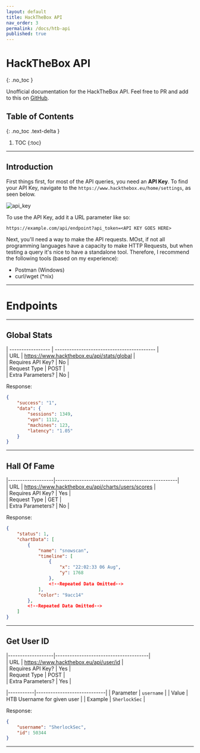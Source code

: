 ```yaml
---
layout: default
title: HackTheBox API
nav_order: 3
permalink: /docs/htb-api
published: true
---
```


# HackTheBox API
{: .no_toc }

Unofficial documentation for the HackTheBox API. Feel free to PR and add to this on [GitHub](https://github.com/SherlockSec/docs).

## Table of Contents
{: .no_toc .text-delta }

1. TOC
{:toc}

___

## Introduction
First things first, for most of the API queries, you need an **API Key**. To find your API Key, navigate to the `https://www.hackthebox.eu/home/settings`, as seen below.  

![api_key](https://raw.ratelimited.me/H0j2bwgj0rBr.png)  

To use the API Key, add it a URL parameter like so:

```https://example.com/api/endpoint?api_token=<API KEY GOES HERE>```

Next, you'll need a way to make the API requests. MOst, if not all programming languages have a capacity to make HTTP Requests, but when testing a query it's nice to have a standalone tool. Therefore, I recommend the following tools (based on my experience):  
* Postman (Windows)
* curl/wget (*nix)

___

# Endpoints

___

## Global Stats  
  
| ----------------- | ------------------------------------------ |  
| URL               | https://www.hackthebox.eu/api/stats/global |  
| Requires API Key? | No                                         |  
| Request Type      | POST                                       |  
| Extra Parameters? | No                                         |  

Response:
```json
{
    "success": "1",
    "data": {
        "sessions": 1349,
        "vpn": 1112,
        "machines": 123,
        "latency": "1.05"
    }
}
```

___

## Hall Of Fame  
  
|-------------------|---------------------------------------------------|  
| URL               | https://www.hackthebox.eu/api/charts/users/scores |  
| Requires API Key? | Yes                                               |  
| Request Type      | GET                                               |  
| Extra Parameters? | No                                                |  

Response:
```json
{
    "status": 1,
    "chartData": [
        {
            "name": "snowscan",
            "timeline": [
                {
                    "x": "22:02:33 06 Aug",
                    "y": 1768
                },
                <!--Repeated Data Omitted-->
            ],
            "color": "9acc14"
        },
        <!--Repeated Data Omitted-->
    ]
}
```

___

## Get User ID  
  
|-------------------|---------------------------------------|  
| URL               | https://www.hackthebox.eu/api/user/id |  
| Requires API Key? | Yes                                   |  
| Request Type      | POST                                  |  
| Extra Parameters? | Yes                                   |  



|-----------|-----------------------------|
| Parameter | `username`                  |
| Value     | HTB Username for given user |
| Example   | `SherlockSec`               |

Response:
```json
{
    "username": "SherlockSec",
    "id": 50344
}
```

___


